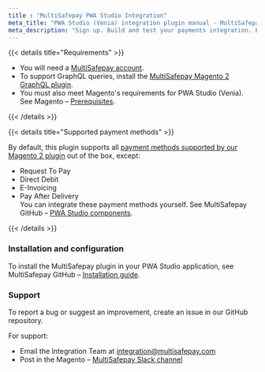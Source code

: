 ```yaml
---
title : "MultiSafepay PWA Studio Integration"
meta_title: "PWA Studio (Venia) integration plugin manual - MultiSafepay Docs"
meta_description: "Sign up. Build and test your payments integration. Explore our products and services. Use our API reference, SDKs, and wrappers. Get support."
---
```


{{< details title="Requirements" >}}

- You will need a [MultiSafepay account](https://testmerchant.multisafepay.com/signup).
- To support GraphQL queries, install the [MultiSafepay Magento 2 GraphQL plugin](https://github.com/MultiSafepay/magento2-graphql).
- You must also meet Magento's requirements for PWA Studio (Venia). See Magento – [Prerequisites](https://magento.github.io/pwa-studio/venia-pwa-concept/setup/#prerequisites).

{{< /details >}}

{{< details title="Supported payment methods" >}}

By default, this plugin supports all [payment methods supported by our Magento 2 plugin](/payments/integrations/ecommerce-platforms/magento2/faq/supported-payment-methods/) out of the box, except: 
- Request To Pay
- Direct Debit
- E-Invoicing 
- Pay After Delivery  
You can integrate these payment methods yourself. See MultiSafepay GitHub – [PWA Studio components](https://github.com/MultiSafepay/pwastudio-multisafepay-payment-integration/tree/master/src/components).

{{< /details >}}

### Installation and configuration 

To install the MultiSafepay plugin in your PWA Studio application, see MultiSafepay GitHub – [Installation guide](https://github.com/MultiSafepay/pwastudio-multisafepay-payment-integration#installation-guide).

### Support
To report a bug or suggest an improvement, create an issue in our GitHub repository. 

For support:

- Email the Integration Team at <integration@multisafepay.com>
- Post in the Magento – [MultiSafepay Slack channel](https://magentocommeng.slack.com/messages/multisafepay-payments/)

